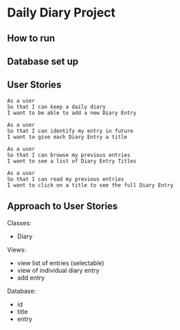 # Daily Diary Project


## How to run

## Database set up

## User Stories

```
As a user
So that I can keep a daily diary
I want to be able to add a new Diary Entry

As a user
So that I can identify my entry in future
I want to give each Diary Entry a title

As a user
So that I can browse my previous entries
I want to see a list of Diary Entry Titles

As a user
So that I can read my previous entries
I want to click on a title to see the full Diary Entry

```
## Approach to User Stories

Classes:
- Diary

Views:
- view list of entries (selectable)
- view of individual diary entry
- add entry

Database:
- id
- title
- entry
